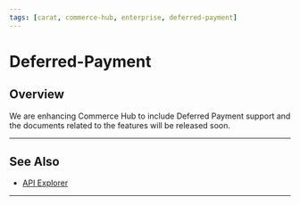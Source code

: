 ```yaml
---
tags: [carat, commerce-hub, enterprise, deferred-payment]
---
```


# Deferred-Payment

## Overview

We are enhancing Commerce Hub to include Deferred Payment support and the documents related to the features will be released soon.

---

## See Also

- [API Explorer](../api/?type=post&path=/payments/v1/charges)

---
